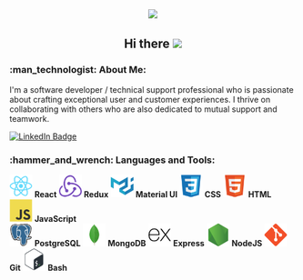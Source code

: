 <div id="header" align="center">
  <img src="https://media.giphy.com/media/WFZvB7VIXBgiz3oDXE/giphy.gif" width="100px"/>
  <h2 align="center">
    Hi there 
    <img src="https://media.giphy.com/media/hvRJCLFzcasrR4ia7z/giphy.gif" width="30px"/>
  </h2>
</div>
<h3>:man_technologist: About Me:</h3>
<p>
I'm a software developer / technical support professional who is passionate about crafting exceptional user and customer experiences. I thrive on collaborating with others who are also dedicated to mutual support and teamwork.
</p>
<a href="https://www.linkedin.com/in/nicholas-fasulo">
  <img src="https://img.shields.io/badge/LinkedIn-blue?style=for-the-badge&logo=linkedin&logoColor=white" alt="LinkedIn Badge"/>
</a>
<h3>:hammer_and_wrench: Languages and Tools:</h3>
<div>
  <img src="https://github.com/devicons/devicon/blob/master/icons/react/react-original.svg" title="React" alt="React" width="40px" height="40px"/>
  <strong>React</strong>
  <img src="https://github.com/devicons/devicon/blob/master/icons/redux/redux-original.svg" title="Redux" alt="Redux " width="40px" height="40px"/>
  <strong>Redux</strong>
  <img src="https://github.com/devicons/devicon/blob/master/icons/materialui/materialui-original.svg" title="Material UI" alt="Material UI" width="40px" height="40px"/>
  <strong>Material UI</strong>
  <img src="https://github.com/devicons/devicon/blob/master/icons/css3/css3-original.svg"  title="CSS" alt="CSS" width="40px" height="40px"/>
  <strong>CSS</strong>
  <img src="https://github.com/devicons/devicon/blob/master/icons/html5/html5-original.svg" title="HTML" alt="HTML" width="40px" height="40px"/>
  <strong>HTML</strong>
  <img src="https://github.com/devicons/devicon/blob/master/icons/javascript/javascript-original.svg" title="JavaScript" alt="JavaScript" width="40px" height="40px"/>
  <strong>JavaScript</strong>
</div>
<div>
  <img src="https://github.com/devicons/devicon/blob/master/icons/postgresql/postgresql-original.svg" title="PostgreSQL" alt="PostgreSQL" width="40px" height="40px"/>
  <strong>PostgreSQL</strong>
  <img src="https://github.com/devicons/devicon/blob/master/icons/mongodb/mongodb-original.svg" title="MongoDB" alt="MongoDB" width="40px" height="40px"/>
  <strong>MongoDB</strong>
  <img src="https://github.com/devicons/devicon/blob/master/icons/express/express-original.svg" title="Express" alt="Express" width="40px" height="40px"/>
  <strong>Express</strong>
  <img src="https://github.com/devicons/devicon/blob/master/icons/nodejs/nodejs-original.svg" title="NodeJS" alt="NodeJS" width="40px" height="40px"/>
  <strong>NodeJS</strong>
  <img src="https://github.com/devicons/devicon/blob/master/icons/git/git-original.svg" title="Git" alt="Git" width="40px" height="40px"/>
  <strong>Git</strong>
  <img src="https://github.com/devicons/devicon/blob/master/icons/bash/bash-original.svg" title="Bash" alt="Bash" width="40px" height="40px"/>
  <strong>Bash</strong>
</div>
